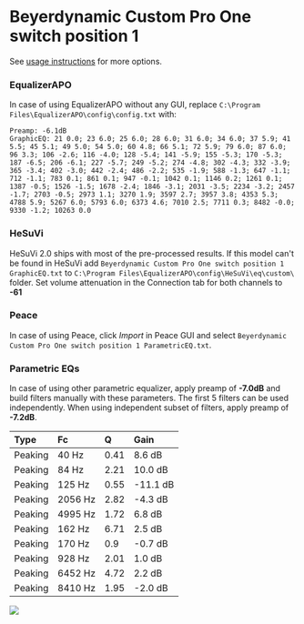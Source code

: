 # Beyerdynamic Custom Pro One switch position 1
See [usage instructions](https://github.com/jaakkopasanen/AutoEq#usage) for more options.

### EqualizerAPO
In case of using EqualizerAPO without any GUI, replace `C:\Program Files\EqualizerAPO\config\config.txt`
with:
```
Preamp: -6.1dB
GraphicEQ: 21 0.0; 23 6.0; 25 6.0; 28 6.0; 31 6.0; 34 6.0; 37 5.9; 41 5.5; 45 5.1; 49 5.0; 54 5.0; 60 4.8; 66 5.1; 72 5.9; 79 6.0; 87 6.0; 96 3.3; 106 -2.6; 116 -4.0; 128 -5.4; 141 -5.9; 155 -5.3; 170 -5.3; 187 -6.5; 206 -6.1; 227 -5.7; 249 -5.2; 274 -4.8; 302 -4.3; 332 -3.9; 365 -3.4; 402 -3.0; 442 -2.4; 486 -2.2; 535 -1.9; 588 -1.3; 647 -1.1; 712 -1.1; 783 0.1; 861 0.1; 947 -0.1; 1042 0.1; 1146 0.2; 1261 0.1; 1387 -0.5; 1526 -1.5; 1678 -2.4; 1846 -3.1; 2031 -3.5; 2234 -3.2; 2457 -1.7; 2703 -0.5; 2973 1.1; 3270 1.9; 3597 2.7; 3957 3.8; 4353 5.3; 4788 5.9; 5267 6.0; 5793 6.0; 6373 4.6; 7010 2.5; 7711 0.3; 8482 -0.0; 9330 -1.2; 10263 0.0
```

### HeSuVi
HeSuVi 2.0 ships with most of the pre-processed results. If this model can't be found in HeSuVi add
`Beyerdynamic Custom Pro One switch position 1 GraphicEQ.txt` to `C:\Program Files\EqualizerAPO\config\HeSuVi\eq\custom\` folder.
Set volume attenuation in the Connection tab for both channels to **-61**

### Peace
In case of using Peace, click *Import* in Peace GUI and select `Beyerdynamic Custom Pro One switch position 1 ParametricEQ.txt`.

### Parametric EQs
In case of using other parametric equalizer, apply preamp of **-7.0dB** and build filters manually
with these parameters. The first 5 filters can be used independently.
When using independent subset of filters, apply preamp of **-7.2dB**.

| Type    | Fc      |    Q | Gain     |
|:--------|:--------|:-----|:---------|
| Peaking | 40 Hz   | 0.41 | 8.6 dB   |
| Peaking | 84 Hz   | 2.21 | 10.0 dB  |
| Peaking | 125 Hz  | 0.55 | -11.1 dB |
| Peaking | 2056 Hz | 2.82 | -4.3 dB  |
| Peaking | 4995 Hz | 1.72 | 6.8 dB   |
| Peaking | 162 Hz  | 6.71 | 2.5 dB   |
| Peaking | 170 Hz  | 0.9  | -0.7 dB  |
| Peaking | 928 Hz  | 2.01 | 1.0 dB   |
| Peaking | 6452 Hz | 4.72 | 2.2 dB   |
| Peaking | 8410 Hz | 1.95 | -2.0 dB  |

![](https://raw.githubusercontent.com/jaakkopasanen/AutoEq/master/results/innerfidelity/sbaf-serious/Beyerdynamic%20Custom%20Pro%20One%20switch%20position%201/Beyerdynamic%20Custom%20Pro%20One%20switch%20position%201.png)